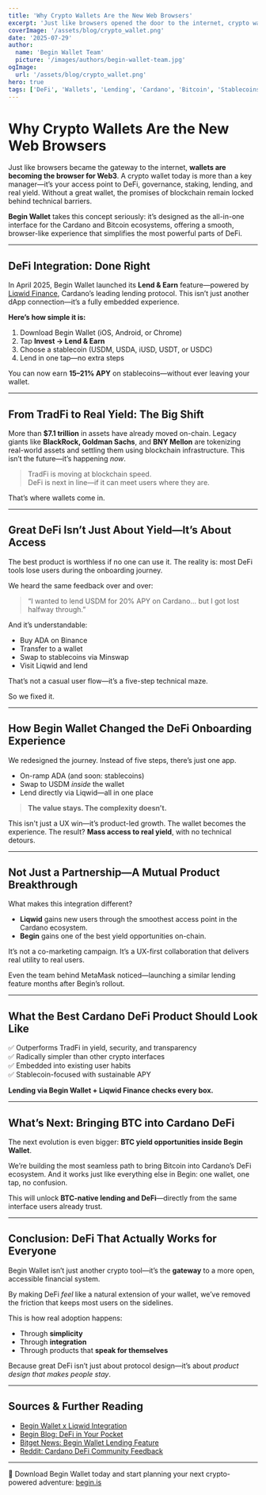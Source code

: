 ```yaml
---
title: 'Why Crypto Wallets Are the New Web Browsers'
excerpt: 'Just like browsers opened the door to the internet, crypto wallets are your entry point to DeFi, governance, and digital finance. Begin Wallet is redefining what that experience looks like—with native lending, seamless UX, and true cross-chain access.'
coverImage: '/assets/blog/crypto_wallet.png'
date: '2025-07-29'
author:
  name: 'Begin Wallet Team'
  picture: '/images/authors/begin-wallet-team.jpg'
ogImage:
  url: '/assets/blog/crypto_wallet.png'
hero: true
tags: ['DeFi', 'Wallets', 'Lending', 'Cardano', 'Bitcoin', 'Stablecoins']
---
```


# Why Crypto Wallets Are the New Web Browsers

Just like browsers became the gateway to the internet, **wallets are becoming the browser for Web3**. A crypto wallet today is more than a key manager—it’s your access point to DeFi, governance, staking, lending, and real yield. Without a great wallet, the promises of blockchain remain locked behind technical barriers.

**Begin Wallet** takes this concept seriously: it’s designed as the all-in-one interface for the Cardano and Bitcoin ecosystems, offering a smooth, browser-like experience that simplifies the most powerful parts of DeFi.

---

## DeFi Integration: Done Right

In April 2025, Begin Wallet launched its **Lend & Earn** feature—powered by [Liqwid Finance](https://liqwid.finance), Cardano’s leading lending protocol. This isn’t just another dApp connection—it’s a fully embedded experience.

**Here’s how simple it is:**

1. Download Begin Wallet (iOS, Android, or Chrome)
2. Tap **Invest → Lend & Earn**
3. Choose a stablecoin (USDM, USDA, iUSD, USDT, or USDC)
4. Lend in one tap—no extra steps

You can now earn **15–21% APY** on stablecoins—without ever leaving your wallet.

---

## From TradFi to Real Yield: The Big Shift

More than **$7.1 trillion** in assets have already moved on-chain. Legacy giants like **BlackRock, Goldman Sachs**, and **BNY Mellon** are tokenizing real-world assets and settling them using blockchain infrastructure. This isn’t the future—it’s happening *now*.

> TradFi is moving at blockchain speed.  
> DeFi is next in line—if it can meet users where they are.

That’s where wallets come in.

---

## Great DeFi Isn’t Just About Yield—It’s About Access

The best product is worthless if no one can use it. The reality is: most DeFi tools lose users during the onboarding journey.

We heard the same feedback over and over:

> “I wanted to lend USDM for 20% APY on Cardano… but I got lost halfway through.”

And it’s understandable:

- Buy ADA on Binance  
- Transfer to a wallet  
- Swap to stablecoins via Minswap  
- Visit Liqwid and lend  

That’s not a casual user flow—it’s a five-step technical maze.

So we fixed it.

---

## How Begin Wallet Changed the DeFi Onboarding Experience

We redesigned the journey. Instead of five steps, there’s just one app.

- On-ramp ADA (and soon: stablecoins)
- Swap to USDM *inside* the wallet
- Lend directly via Liqwid—all in one place

> **The value stays. The complexity doesn’t.**

This isn't just a UX win—it’s product-led growth. The wallet becomes the experience. The result? **Mass access to real yield**, with no technical detours.

---

## Not Just a Partnership—A Mutual Product Breakthrough

What makes this integration different?

- **Liqwid** gains new users through the smoothest access point in the Cardano ecosystem.  
- **Begin** gains one of the best yield opportunities on-chain.

It’s not a co-marketing campaign. It’s a UX-first collaboration that delivers real utility to real users.

Even the team behind MetaMask noticed—launching a similar lending feature months after Begin’s rollout.

---

## What the Best Cardano DeFi Product Should Look Like

✅ Outperforms TradFi in yield, security, and transparency  
✅ Radically simpler than other crypto interfaces  
✅ Embedded into existing user habits  
✅ Stablecoin-focused with sustainable APY  

**Lending via Begin Wallet + Liqwid Finance checks every box.**

---

## What’s Next: Bringing BTC into Cardano DeFi

The next evolution is even bigger: **BTC yield opportunities inside Begin Wallet**.

We’re building the most seamless path to bring Bitcoin into Cardano’s DeFi ecosystem. And it works just like everything else in Begin: one wallet, one tap, no confusion.

This will unlock **BTC-native lending and DeFi**—directly from the same interface users already trust.

---

## Conclusion: DeFi That Actually Works for Everyone

Begin Wallet isn’t just another crypto tool—it’s the **gateway** to a more open, accessible financial system.

By making DeFi *feel* like a natural extension of your wallet, we’ve removed the friction that keeps most users on the sidelines.

This is how real adoption happens:

- Through **simplicity**  
- Through **integration**  
- Through products that **speak for themselves**

Because great DeFi isn’t just about protocol design—it’s about *product design that makes people stay*.

---

## Sources & Further Reading

- [Begin Wallet x Liqwid Integration](https://medium.com/tap-in-with-taptools/begin-wallet-integrates-liqwid-finance-4c4eb8c15f65)
- [Begin Blog: DeFi in Your Pocket](https://begin.is/blog/lend-earn-ada-2025)
- [Bitget News: Begin Wallet Lending Feature](https://www.bitget.com/news/detail/12560604723160)
- [Reddit: Cardano DeFi Community Feedback](https://www.reddit.com/r/cardano/comments/1e7g4hx/what_do_people_here_think_of_liqwid_finance)

---

🚀 Download Begin Wallet today and start planning your next crypto-powered adventure: [begin.is](https://begin.is)
